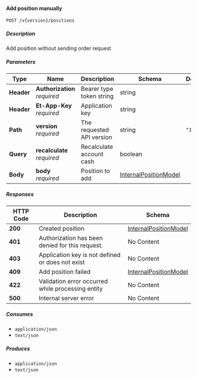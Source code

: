 
<a name="internalpositions_addposition"></a>
#### Add position manually
```
POST /v{version}/positions
```


##### Description
Add position without sending order request


##### Parameters

|Type|Name|Description|Schema|Default|
|---|---|---|---|---|
|**Header**|**Authorization**  <br>*required*|Bearer type token string|string||
|**Header**|**Et-App-Key**  <br>*required*|Application key|string||
|**Path**|**version**  <br>*required*|The requested API version|string|`"1.0"`|
|**Query**|**recalculate**  <br>*required*|Recalculate account cash|boolean||
|**Body**|**body**  <br>*required*|Position to add|[InternalPositionModel](#internalpositionmodel)||


##### Responses

|HTTP Code|Description|Schema|
|---|---|---|
|**200**|Created position|[InternalPositionModel](#internalpositionmodel)|
|**401**|Authorization has been denied for this request.|No Content|
|**403**|Application key is not defined or does not exist|No Content|
|**409**|Add position failed|[InternalPositionModel](#internalpositionmodel)|
|**422**|Validation error occurred while processing entity|No Content|
|**500**|Internal server error|No Content|


##### Consumes

* `application/json`
* `text/json`


##### Produces

* `application/json`
* `text/json`



